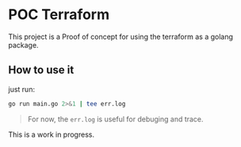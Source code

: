 # POC  Terraform

This project is a Proof of concept for using the terraform as a golang package.

## How to use it

just run:

```bash
go run main.go 2>&1 | tee err.log
```
> For now, the `err.log` is useful for debuging and trace.

This is a work in progress.
